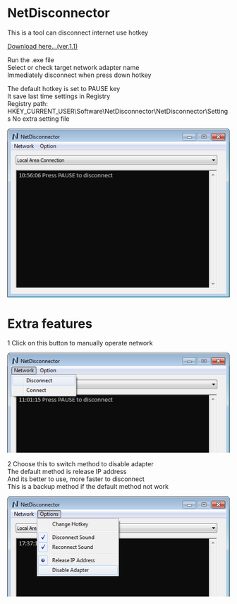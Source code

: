 # NetDisconnector

This is a tool can disconnect internet use hotkey  

[Download here...(ver.1.1)](https://github.com/Barracuda10/NetDisconnector/releases/download/1.1/NetDisconnector.exe)

Run the .exe file  
Select or check target network adapter name  
Immediately disconnect when press down hotkey  

The default hotkey is set to PAUSE key  
It save last time settings in Registry  
Registry path: HKEY_CURRENT_USER\Software\NetDisconnector\NetDisconnector\Settings
No extra setting file  

![img](https://raw.githubusercontent.com/Barracuda10/others/master/NetDisconnector/netdisconnector_main.png?token=AHWAOFFFNR4TIK4XGH3ESJK6EESXA)



# Extra features

1 Click on this button to manually operate network  

![img](https://raw.githubusercontent.com/Barracuda10/others/master/NetDisconnector/netdisconnector_manul.png)


  
  
2 Choose this to switch method to disable adapter    
The default method is release IP address  
And its better to use, more faster to disconnect  
This is a backup method if the default method not work  

![img](https://raw.githubusercontent.com/Barracuda10/others/master/NetDisconnector/netdisconnector_method.png)
